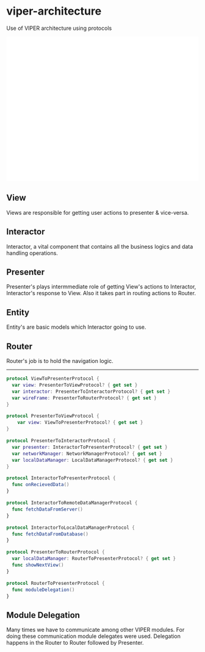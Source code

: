 # viper-architecture
Use of VIPER architecture using protocols

![alt tag](https://github.com/PriyamDutta/viper-architecture/blob/master/Resources/viper.gif)

## View
Views are responsible for getting user actions to presenter & vice-versa.

## Interactor
Interactor, a vital component that contains all the business logics and data handling operations.

## Presenter
Presenter's plays intermmediate role of getting View's actions to Interactor, Interactor's response to View.
Also it takes part in routing actions to Router.

## Entity
Entity's are basic models which Interactor going to use.

## Router
Router's job is to hold the navigation logic.

--------------------------

```swift
protocol ViewToPresenterProtocol {
  var view: PresenterToViewProtocol? { get set }
  var interactor: PresenterToInteractorProtocol? { get set }
  var wireFrame: PresenterToRouterProtocol? { get set }
}
```

```swift
protocol PresenterToViewProtocol {
    var view: ViewToPresenterProtocol? { get set }
}
```

```swift
protocol PresenterToInteractorProtocol {
  var presenter: InteractorToPresenterProtocol? { get set }
  var networkManager: NetworkManagerProtocol? { get set }
  var localDataManager: LocalDataManagerProtocol? { get set }
}
```

```swift
protocol InteractorToPresenterProtocol {
  func onRecievedData()
}
```

```swift
protocol InteractorToRemoteDataManagerProtocol {
  func fetchDataFromServer()
}
```

```swift
protocol InteractorToLocalDataManagerProtocol {
  func fetchDataFromDatabase()
}
```

```swift
protocol PresenterToRouterProtocol {
  var localDataManager: RouterToPresenterProtocol? { get set }
  func showNextView()
}
```

```swift
protocol RouterToPresenterProtocol {
  func moduleDelegation()
}
```
## Module Delegation
Many times we have to communicate among other VIPER modules. For doing these communication module delegates were used.
Delegation happens in the Router to Router followed by Presenter.

